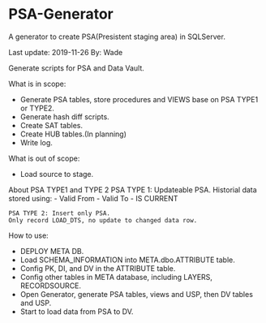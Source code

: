 # PSA-Generator
A generator to create PSA(Presistent staging area) in SQLServer.

Last update: 2019-11-26
By: Wade

Generate scripts for PSA and Data Vault.

What is in scope:
- Generate PSA tables, store procedures and VIEWS base on PSA TYPE1 or TYPE2.
- Generate hash diff scripts.
- Create SAT tables.
- Create HUB tables.(In planning)
- Write log.


What is out of scope:
- Load source to stage. 


About PSA TYPE1 and TYPE 2
	PSA TYPE 1: Updateable PSA.
	Historial data stored using:
	- Valid From
	- Valid To
	- IS CURRENT

	PSA TYPE 2: Insert only PSA.
	Only record LOAD_DTS, no update to changed data row.


How to use:
- DEPLOY META DB.
- Load SCHEMA_INFORMATION into META.dbo.ATTRIBUTE table.
- Config PK, DI, and DV in the ATTRIBUTE table.
- Config other tables in META database, including LAYERS, RECORDSOURCE.
- Open Generator, generate PSA tables, views and USP, then DV tables and USP.
- Start to load data from PSA to DV.